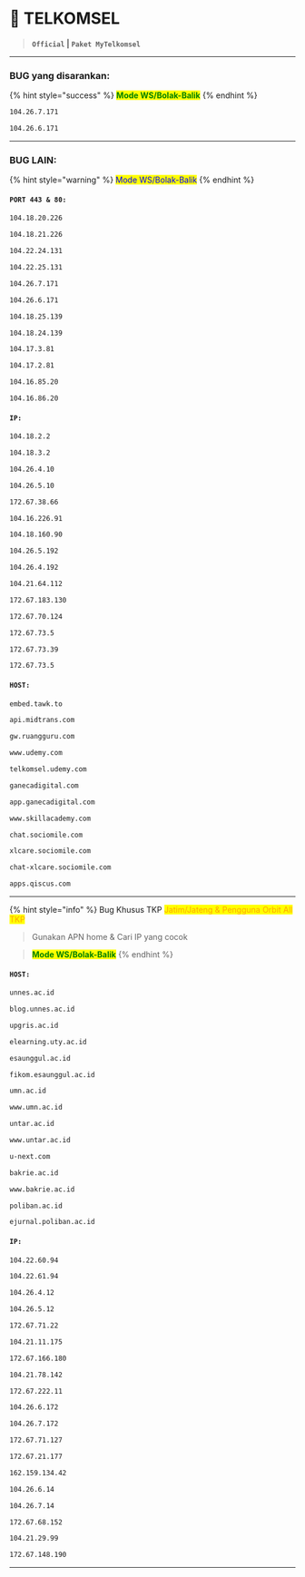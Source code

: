 # 📕 TELKOMSEL

> **`Official` | `Paket MyTelkomsel`**

***

### BUG yang disarankan:

{% hint style="success" %}
<mark style="color:green;">**Mode WS/Bolak-Balik**</mark>
{% endhint %}

```bash
104.26.7.171
```

```bash
104.26.6.171
```

***

### BUG LAIN:

{% hint style="warning" %}
<mark style="color:blue;">Mode WS/Bolak-Balik</mark>
{% endhint %}

#### `PORT 443 & 80:`

```bash
104.18.20.226
```

```bash
104.18.21.226
```

```bash
104.22.24.131
```

```bash
104.22.25.131
```

```bash
104.26.7.171
```

```bash
104.26.6.171
```

```bash
104.18.25.139
```

```bash
104.18.24.139
```

```bash
104.17.3.81
```

```bash
104.17.2.81
```

```bash
104.16.85.20
```

```bash
104.16.86.20
```

#### `IP:`

```bash
104.18.2.2
```

```bash
104.18.3.2
```

```bash
104.26.4.10
```

```bash
104.26.5.10
```

```bash
172.67.38.66
```

```bash
104.16.226.91
```

```bash
104.18.160.90
```

```bash
104.26.5.192
```

```bash
104.26.4.192
```

```bash
104.21.64.112
```

```bash
172.67.183.130
```

```bash
172.67.70.124
```

```bash
172.67.73.5
```

```bash
172.67.73.39
```

```bash
172.67.73.5
```

#### `HOST:`

```bash
embed.tawk.to
```

```bash
api.midtrans.com
```

```bash
gw.ruangguru.com
```

```bash
www.udemy.com
```

```bash
telkomsel.udemy.com
```

```bash
ganecadigital.com
```

```bash
app.ganecadigital.com
```

```bash
www.skillacademy.com
```

```bash
chat.sociomile.com
```

```bash
xlcare.sociomile.com
```

```bash
chat-xlcare.sociomile.com
```

```bash
apps.qiscus.com
```

***

{% hint style="info" %}
Bug Khusus TKP <mark style="color:orange;">Jatim/Jateng & Pengguna Orbit All TKP</mark>

> Gunakan APN home & Cari IP yang cocok

> <mark style="color:green;">**Mode WS/Bolak-Balik**</mark>
{% endhint %}

#### `HOST:`

```bash
unnes.ac.id
```

```bash
blog.unnes.ac.id
```

```bash
upgris.ac.id
```

```bash
elearning.uty.ac.id
```

```bash
esaunggul.ac.id
```

```bash
fikom.esaunggul.ac.id
```

```bash
umn.ac.id
```

```bash
www.umn.ac.id
```

```bash
untar.ac.id
```

```bash
www.untar.ac.id
```

```bash
u-next.com
```

```bash
bakrie.ac.id
```

```bash
www.bakrie.ac.id
```

```bash
poliban.ac.id
```

```bash
ejurnal.poliban.ac.id
```

#### `IP:`

```bash
104.22.60.94
```

```bash
104.22.61.94
```

```bash
104.26.4.12
```

```bash
104.26.5.12
```

```bash
172.67.71.22
```

```bash
104.21.11.175
```

```bash
172.67.166.180
```

```bash
104.21.78.142
```

```bash
172.67.222.11
```

```bash
104.26.6.172
```

```bash
104.26.7.172
```

```bash
172.67.71.127
```

```bash
172.67.21.177
```

```bash
162.159.134.42
```

```bash
104.26.6.14
```

```bash
104.26.7.14
```

```bash
172.67.68.152
```

```bash
104.21.29.99
```

```bash
172.67.148.190
```

***


